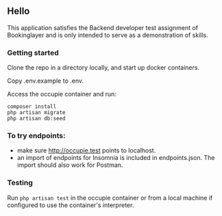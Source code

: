 ## Hello

This application satisfies the Backend developer test assignment of Bookinglayer and is only intended to serve as a demonstration of skills.

### Getting started

Clone the repo in a directory locally, and start up docker containers.

Copy .env.example to .env.

Access the occupie container and run:
```
composer install
php artisan migrate
php artisan db:seed
```

### To try endpoints:
- make sure http://occupie.test points to localhost.
- an import of endpoints for Insomnia is included in endpoints.json. The import should also work for Postman.

### Testing
Run `php artisan test` in the occupie container or from a local machine if configured to use the container's interpreter.
